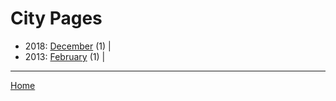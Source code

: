 # City Pages

  * 2018: 
      [December](./city-pages-2018-12.md) (1) | 
  * 2013: 
      [February](./city-pages-2013-02.md) (1) | 

----

[Home](../)
